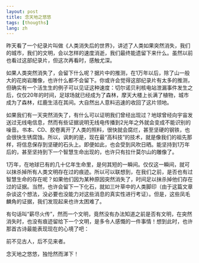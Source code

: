 ```yaml
---
layout: post
title: 念天地之悠悠
tags: [thougths]
lang: zh
---
```



昨天看了一个纪录片叫做《人类消失后的世界》，讲述了人类如果突然消失，我们的城市，我们的文明，会以怎样的速度消逝，我们最终能遗留下来什么。虽然以前也看过这部纪录片，但这次再看时，感触尤深。

如果人类突然消失了，会留下什么呢？据片中的推测，在1万年以后，除了山一般大的花岗岩雕像，也许什么都不会留下。你或许会觉得这部纪录片有太多的推测，但确实有一个活生生的例子可以见证这种速度：切尔诺贝利核电站泄漏事件发生之后，仅仅20年的时间，足球场就已经成为了森林，摩天大楼上长满了植物，城市成为了森林，红鹿生活在其间。大自然出人意料迅速的收回了这片领地。


如果我们有一天突然消失了，有什么可以证明我们曾经出现过？地球曾经向宇宙发送过无线电信息，然而有些证据说明无线电传播到2光年之外就会变成不能识别的噪音。书本、CD、胶卷离开了人类的照料，很快就会腐烂，甚至坚硬的钢铁，也会很快生锈腐蚀。所以，讽刺的是，现在最“高科技”的技术，就是像我们的祖先那样，将信息保存到坚硬的石头上。即便如此，也会受到风吹日晒。能坚持到1万年后的，甚至坚持到下一个智慧生命出现的，也许只有拉什莫尔山的雕像了。

1万年，在地球已有的几十亿年生命里，是何其短的一瞬间。仅仅这一瞬间，就可以抹杀掉所有人类文明存在过的痕迹。所以可以联想到，在我们之前，是否也有过智慧生命的存在呢？如果他们因为某种原因突然消失了，时间足以抹杀掉他们存在过的证据。当然，也许会留下一下化石，就如三叶草中的人类脚印（由于这篇文章杂谈这个想法，没必要也没能力对这些消息的真实性进行考证）。但是，这些凤毛麟角的证据，我们发现起来也许太困难了。

有句话叫“薪尽火传”，然而一个文明，竟然没有办法知道之前是否有文明，在突然消失时，也没有痕迹留给下一个文明，是多令人感慨的一件事情！想到此时，也许那首古诗最能表现现在的心境了吧：

前不见古人，后不见来者。

念天地之悠悠，独怆然而涕下！

